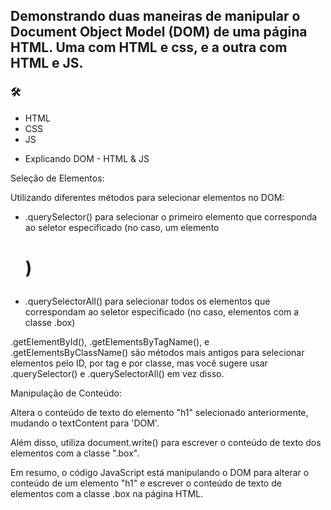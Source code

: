## Demonstrando duas maneiras de manipular o Document Object Model (DOM) de uma página HTML. Uma com HTML e css, e a outra com HTML e JS. 

### 🛠
- HTML
- CSS
- JS 

* Explicando DOM - HTML & JS 

 Seleção de Elementos: 

Utilizando diferentes métodos para selecionar elementos no DOM:

 - .querySelector() para selecionar o primeiro elemento que corresponda ao seletor especificado (no caso, um elemento <h1>)

- .querySelectorAll() para selecionar todos os elementos que correspondam ao seletor especificado (no caso, elementos com a classe .box)

 .getElementById(), .getElementsByTagName(), e .getElementsByClassName() são métodos mais antigos para selecionar elementos pelo ID, por tag e por classe, mas você sugere usar .querySelector() e .querySelectorAll() em vez disso.

  Manipulação de Conteúdo:

 Altera o conteúdo de texto do elemento "h1" selecionado anteriormente, mudando o textContent para 'DOM'.

 Além disso, utiliza document.write() para escrever o conteúdo de texto dos elementos com a classe ".box".

Em resumo, o código JavaScript está manipulando o DOM para alterar o conteúdo de um elemento "h1" e escrever o conteúdo de texto de elementos com a classe .box na página HTML.


